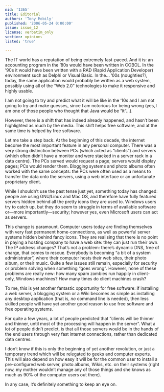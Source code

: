 ```yaml
---
nid: '1365'
title: Editorial
authors: 'Tony Mobily'
published: '2006-05-24 0:00:00'
issue: issue_12
license: verbatim_only
section: opinions
listed: 'true'

---
```

The IT world has a reputation of being extremely fast-paced. And it is: an accounting program in the ’80s would have been written in COBOL. In the ’90s it would have been written with a RAD (Rapid Application Developer) environment such as Delphi or Visual Basic. In the... ’00s (noughties?), today, the same application would probably be written as a web system, possibly using all of the “Web 2.0” technologies to make it responsive and highly usable.

I am not going to try and predict what it will be like in the ’10s and I am not going to try and make guesses, since I am notorious for being wrong (yes, I am one of those people who thought that Java would be “it”...).

However, there is a shift that has indeed already happened, and hasn’t been highlighted as much by the media. This shift helps free software, and at the same time is helped by free software.

Let me take a step back. At the beginning of this decade, the internet become the most important feature in any personal computer. There was a very strong distinction between PCs (which acted as “clients”) and servers (which often didn’t have a monitor and were stacked in a server rack in a data centre). The PCs served would request a page; servers would display pages; PCs would render them. Blogging systems and photo albums often worked with the same concepts: the PCs were often used as a means to transfer the data onto the servers, using a web interface or an unfortunate proprietary client.

While I shouldn’t use the past tense just yet, something today has changed: people are using GNU/Linux and Mac OS, and therefore have fully featured servers hidden behind all the pretty icons they are used to. Windows users try to catch up, but they do seem to struggle in terms of available software or—more importantly—security; however yes, even Microsoft users can act as servers.

This change is paramount. Computer users today are finding themselves with very fast permanent home-connections, as well as powerful server systems hidden behind fancy icons. They are realising that there is no point in paying a hosting company to have a web site: they can just run their own. The IP address changes? That’s not a problem: there’s dynamic DNS, free of charge, that comes to rescue. Everybody is becoming “a bit of a system administrator”, where their computer hosts their web sites, their photo album, or their music. Quite a few issues still remain, especially for security or problem solving when something “goes wrong”. However, none of these problems are really new: how many spam zombies run happily in client-only, Windows machines? How many times do client machines crash?

To me, this is yet another fantastic opportunity for free software: if installing a web server, a blogging system or a Wiki becomes as simple as installing any desktop application (that is, _no_ command line is needed), then less skilled people will have yet another good reason to use free software and free operating systems.

For quite a few years, a lot of people predicted that “clients will be thinner and thinner, until most of the processing will happen in the server”. What a lot of people didn’t predict, is that all those servers would be in the hands of the end users through very fast internet connections, rather than dedicated data centres.

I don’t know if this is only the beginning of yet another revolution, or just a temporary trend which will be relegated to geeks and computer experts. This will also depend on how easy it will be for the common user to install a pre-configured web server, photo albums, Wikis, etc. on their systems (right now, my mother wouldn’t manage any of those things and she knows as much as 90% of the computer users out there).

In any case, it’s definitely something to keep an eye on.

